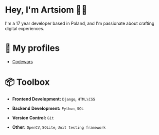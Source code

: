 # Hey, I'm Artsiom 👋🏽
I'm a 17 year developer based in Poland, and I'm passionate about crafting digital experiences.

# 🧾 My profiles
   - [Codewars](https://www.codewars.com/users/pankkkkou)

# 📦 Toolbox
   - **Frontend Development:** `Django`, `HTML\CSS` 

   - **Backend Development:** `Python`, `SQL`
   
   - **Version Control:** `Git`
   
   - **Other:** `OpenCV`, `SQLite`, `Unit testing framework`
